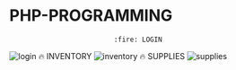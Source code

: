 ﻿# PHP-PROGRAMMING

                              :fire: LOGIN
![login](https://user-images.githubusercontent.com/105678913/224465573-5b2a98bc-7286-416e-aa3c-1d093d4acf63.png)
                              :fire: INVENTORY
![inventory](https://user-images.githubusercontent.com/105678913/224465569-b6e30a8f-b72a-4a81-bfbf-1d8320d49013.png)
                              :fire: SUPPLIES
![supplies](https://user-images.githubusercontent.com/105678913/224465576-4904290c-5dc4-4ee0-90ae-c078c123e08e.png)
